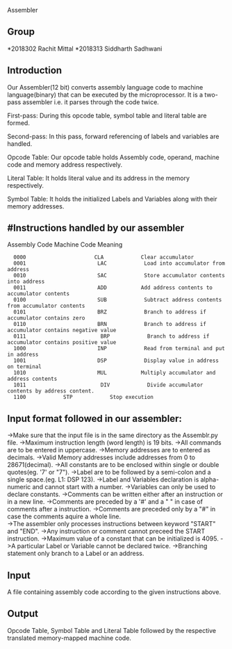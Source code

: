 Assembler

Group
-------------
*2018302 Rachit Mittal
*2018313 Siddharth Sadhwani

Introduction
--------------------
Our Assembler(12 bit) converts assembly language code to machine language(binary) 
that can be executed by the microprocessor. It is a two-pass assembler i.e. it parses
through the code twice.

First-pass: During this opcode table, symbol table and literal table are formed.

Second-pass: In this pass, forward referencing of labels and variables are handled.

Opcode Table: Our opcode table holds Assembly code, operand, machine code and 
memory address respectively. 

Literal Table: It holds literal value and its address in the memory respectively.

Symbol Table: It holds the initialized Labels and Variables along with their memory addresses.

#Instructions handled by our assembler
-----------------------------------------------------------
Assembly Code      Machine Code      Meaning
       
      0000                      CLA            Clear accumulator                
      0001                       LAC            Load into accumulator from address  
      0010                       SAC            Store accumulator contents into address 
      0011                       ADD           Add address contents to accumulator contents
      0100                       SUB            Subtract address contents from accumulator contents
      0101                       BRZ            Branch to address if accumulator contains zero
      0110                       BRN            Branch to address if accumulator contains negative value
      0111                        BRP            Branch to address if accumulator contains positive value
      1000                       INP            Read from terminal and put in address 
      1001                       DSP            Display value in address on terminal 
      1010                       MUL           Multiply accumulator and address contents 
      1011                        DIV            Divide accumulator contents by address content.
      1100 		      STP	         Stop execution
 
Input format followed in our assembler:
-----------------------------------------------------------

->Make sure that the input file is in the same directory as the Assemblr.py file.
->Maximum instruction length (word length) is 19 bits.
->All commands are to be entered in uppercase.
->Memory addresses are to entered as decimals.
->Valid Memory addresses include addresses from 0 to 28671(decimal).
->All constants are to be enclosed within single or double quotes(eg. '7' or "7").
->Label are to be followed by a semi-colon and a single space.(eg. L1: DSP 123).
->Label and Variables declaration is alpha-numeric and cannot start with a number.
->Variables can only be used to declare constants.
->Comments can be written either after an instruction or in a new line.
->Comments are preceded by a '#'  and a " " in case of comments after a instruction.
->Comments are preceded only by a "#" in case the comments aquire a whole line.    
->The assembler only processes instructions between keyword "START" and "END".
->Any instruction or comment cannot preceed the START instruction.
->Maximum value of a constant that can be initialized is 4095.
->A particular Label or Variable cannot be declared twice.
->Branching statement only branch to a Label or an address.

Input
-----------
A file containing assembly code according to the given instructions above.

Output
-------------
Opcode Table, Symbol Table and Literal Table followed by the respective translated 
memory-mapped machine code.

